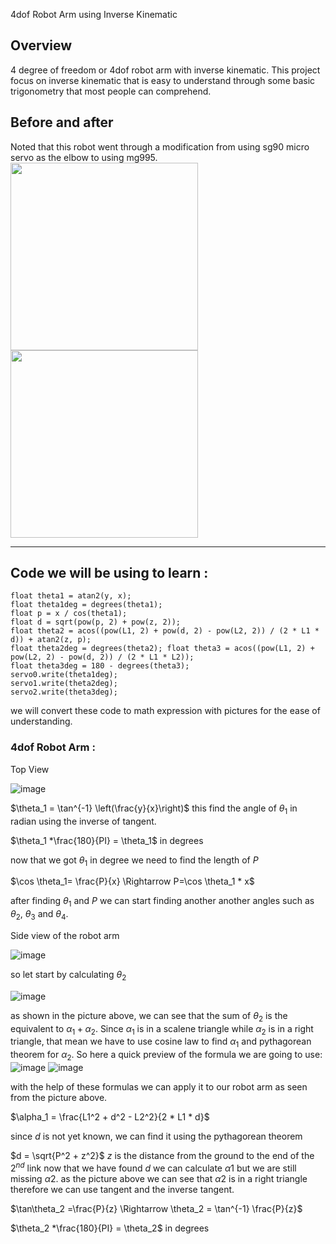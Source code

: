 
4dof Robot Arm using Inverse Kinematic

## Overview

4 degree of freedom or 4dof robot arm with inverse kinematic. This project focus on inverse kinematic that is easy to understand through some basic trigonometry that most people can comprehend.

## Before and after

Noted that this robot went through a modification from using sg90 micro servo as the elbow to using mg995.
<img src="https://github.com/Sambor2511/4dof-robot-arm-with-inverse-kinematic/assets/76769524/ba028357-59e8-4c9b-ba7f-f2440c37741f" width="300" height="300" /><img src="https://github.com/Sambor2511/4dof-robot-arm-with-inverse-kinematic/assets/76769524/4024afd6-ecef-44af-809b-1cdcd4cd0911" width="300" height="300" />

----------

## Code we will be using to learn :

    float theta1 = atan2(y, x);
    float theta1deg = degrees(theta1);
    float p = x / cos(theta1);
    float d = sqrt(pow(p, 2) + pow(z, 2));
    float theta2 = acos((pow(L1, 2) + pow(d, 2) - pow(L2, 2)) / (2 * L1 * d)) + atan2(z, p);
    float theta2deg = degrees(theta2); float theta3 = acos((pow(L1, 2) + pow(L2, 2) - pow(d, 2)) / (2 * L1 * L2));
    float theta3deg = 180 - degrees(theta3);
    servo0.write(theta1deg);
    servo1.write(theta2deg);
    servo2.write(theta3deg);
we will convert these code to math expression with pictures for the ease of understanding.

### 4dof Robot Arm :

Top View

![image](https://github.com/Sambor2511/4dof-robot-arm-with-inverse-kinematic/assets/76769524/ee3b468b-535a-4f70-b117-d38450197b69)

$\theta_1 = \tan^{-1} \left(\frac{y}{x}\right)$ this find the angle of $\theta_1$ in radian using the inverse of tangent.

$\theta_1 *\frac{180}{PI} = \theta_1$ in degrees

now that we got $\theta_1$ in degree we need to find the length of $P$

$\cos \theta_1= \frac{P}{x} \Rightarrow P=\cos \theta_1 * x$ 

after finding $\theta_1$ and $P$ we can start finding another another angles such as $\theta_2$, $\theta_3$ and $\theta_4$.

Side view of the robot arm

![image](https://github.com/Sambor2511/4dof-robot-arm-with-inverse-kinematic/assets/76769524/c8771a8a-d049-4da6-aa03-4e5b3c681804)

so let start by calculating $\theta_2$

![image](https://github.com/Sambor2511/4dof-robot-arm-with-inverse-kinematic/assets/76769524/54b7adbb-a3f3-4bb9-9c0f-32c13bb94823)

as shown in the picture above, we can see that the sum of $\theta_2$ is the equivalent to $\alpha_1 + \alpha_2$.
Since $\alpha_1$ is in a scalene triangle while $\alpha_2$ is in a right triangle, that mean we have to use cosine law to find $\alpha_1$ and pythagorean theorem for $\alpha_2$.
So here a quick preview of the formula we are going to use:
![image](https://github.com/Sambor2511/4dof-robot-arm-with-inverse-kinematic/assets/76769524/053366ce-de35-4c53-98e5-509e09d57dca)
![image](https://github.com/Sambor2511/4dof-robot-arm-with-inverse-kinematic/assets/76769524/dd691da8-5429-4a1b-9e1d-7eddf65bdcdd)


with the help of these formulas we can apply it to our robot arm as seen from the picture above.

$\alpha_1 = \frac{L1^2 + d^2 - L2^2}{2 * L1 * d}$

since ${d}$ is not yet known, we can find it using the pythagorean theorem

$d = \sqrt{P^2 + z^2}$
$z$ is the distance from the ground to the end of the $2^{nd}$ link
now that we have found $d$ we can calculate $\alpha1$ but we are still missing $\alpha2$.
as the picture above we can see that $\alpha2$ is in a right triangle therefore we can use tangent and the inverse tangent.

$\tan\theta_2 =\frac{P}{z} \Rightarrow \theta_2 = \tan^{-1} \frac{P}{z}$ 

$\theta_2 *\frac{180}{PI} = \theta_2$ in degrees

